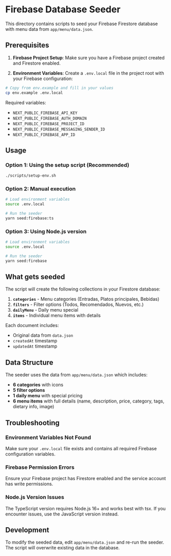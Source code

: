 # Firebase Database Seeder

This directory contains scripts to seed your Firebase Firestore database with menu data from `app/menu/data.json`.

## Prerequisites

1. **Firebase Project Setup**: Make sure you have a Firebase project created and Firestore enabled.

2. **Environment Variables**: Create a `.env.local` file in the project root with your Firebase configuration:

```bash
# Copy from env.example and fill in your values
cp env.example .env.local
```

Required variables:

- `NEXT_PUBLIC_FIREBASE_API_KEY`
- `NEXT_PUBLIC_FIREBASE_AUTH_DOMAIN`
- `NEXT_PUBLIC_FIREBASE_PROJECT_ID`
- `NEXT_PUBLIC_FIREBASE_MESSAGING_SENDER_ID`
- `NEXT_PUBLIC_FIREBASE_APP_ID`

## Usage

### Option 1: Using the setup script (Recommended)

```bash
./scripts/setup-env.sh
```

### Option 2: Manual execution

```bash
# Load environment variables
source .env.local

# Run the seeder
yarn seed:firebase:ts
```

### Option 3: Using Node.js version

```bash
# Load environment variables
source .env.local

# Run the seeder
yarn seed:firebase
```

## What gets seeded

The script will create the following collections in your Firestore database:

1. **`categories`** - Menu categories (Entradas, Platos principales, Bebidas)
2. **`filters`** - Filter options (Todos, Recomendados, Nuevos, etc.)
3. **`dailyMenu`** - Daily menu special
4. **`items`** - Individual menu items with details

Each document includes:

- Original data from `data.json`
- `createdAt` timestamp
- `updatedAt` timestamp

## Data Structure

The seeder uses the data from `app/menu/data.json` which includes:

- **6 categories** with icons
- **5 filter options**
- **1 daily menu** with special pricing
- **6 menu items** with full details (name, description, price, category, tags, dietary info, image)

## Troubleshooting

### Environment Variables Not Found

Make sure your `.env.local` file exists and contains all required Firebase configuration variables.

### Firebase Permission Errors

Ensure your Firebase project has Firestore enabled and the service account has write permissions.

### Node.js Version Issues

The TypeScript version requires Node.js 16+ and works best with tsx. If you encounter issues, use the JavaScript version instead.

## Development

To modify the seeded data, edit `app/menu/data.json` and re-run the seeder. The script will overwrite existing data in the database.
